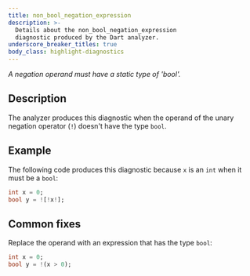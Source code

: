 ```yaml
---
title: non_bool_negation_expression
description: >-
  Details about the non_bool_negation_expression
  diagnostic produced by the Dart analyzer.
underscore_breaker_titles: true
body_class: highlight-diagnostics
---
```


_A negation operand must have a static type of 'bool'._

## Description

The analyzer produces this diagnostic when the operand of the unary
negation operator (`!`) doesn't have the type `bool`.

## Example

The following code produces this diagnostic because `x` is an `int` when it
must be a `bool`:

```dart
int x = 0;
bool y = ![!x!];
```

## Common fixes

Replace the operand with an expression that has the type `bool`:

```dart
int x = 0;
bool y = !(x > 0);
```

